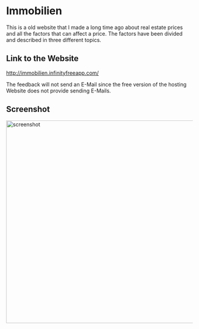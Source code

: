 # Immobilien
This is a old website that I made a long time ago about real estate prices and all the factors that can affect a price. The factors have been divided and described in three different topics.

## Link to the Website

http://immobilien.infinityfreeapp.com/

The feedback will not send an E-Mail since the free version of the hosting Website does not provide sending E-Mails.

## Screenshot

<img width="547" alt="screenshot" src="https://github.com/StefDegiorgi/Immobilien/assets/139114438/06fb1f16-95fa-4d4b-8025-5e2fd4663301">
